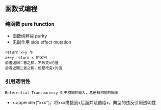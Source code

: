 ## 函数式编程
### 纯函数 pure function
- 函数纯粹些 purity
- 无副作用 side effect mutation
```
return x+y 与
x+=y,return x 的区别
前者返回二者之和，不改变x的值
后者返回二者之和，但是改变x的值
```

### 引用透明性
    Referential Transparency 对于相同的输入，总是有相同的输出

- x.appender("xxx")，将xxx拼接到x后面并赋值给x，典型的违反引用透明性
